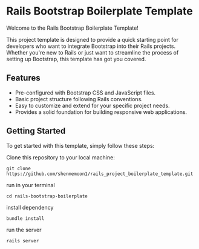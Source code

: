 
# Rails Bootstrap Boilerplate Template

Welcome to the Rails Bootstrap Boilerplate Template!

This project template is designed to provide a quick starting point for developers who want to integrate Bootstrap into their Rails projects. Whether you're new to Rails or just want to streamline the process of setting up Bootstrap, this template has got you covered.

## Features

- Pre-configured with Bootstrap CSS and JavaScript files.
- Basic project structure following Rails conventions.
- Easy to customize and extend for your specific project needs.
- Provides a solid foundation for building responsive web applications.

## Getting Started

To get started with this template, simply follow these steps:


Clone this repository to your local machine:

```
git clone https://github.com/shenmemoon1/rails_project_boilerplate_template.git

```
run in your terminal
```
cd rails-bootstrap-boilerplate

```
install dependency
```
bundle install

```
run the server
```
rails server

```
